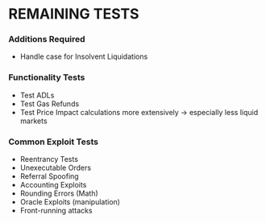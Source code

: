 # REMAINING TESTS

### Additions Required

- Handle case for Insolvent Liquidations

### Functionality Tests

- Test ADLs
- Test Gas Refunds
- Test Price Impact calculations more extensively -> especially less liquid markets

### Common Exploit Tests

- Reentrancy Tests
- Unexecutable Orders
- Referral Spoofing
- Accounting Exploits
- Rounding Errors (Math)
- Oracle Exploits (manipulation)
- Front-running attacks
